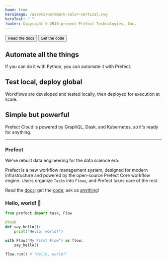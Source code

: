 ```yaml
---
home: true
heroImage: /assets/wordmark-color-vertical.svg
heroText: " "
footer: Copyright © 2018-present Prefect Technologies, Inc.
---
```


<div class="hero">
    <div class="action">
        <button class="action-button">
            <router-link to="core/">
                Read the docs
            </router-link>
        </button>
        <a href="https://github.com/PrefectHQ/prefect">
            <button class="action-button">
                Get the code
            </button>
        </a>
    </div>
</div>





<div class="features">
<div class="feature">

## Automate all the things

If you can do it with Python, you can automate it with Prefect.

</div>
<div class="feature">

## Test local, deploy global

Workflows are developed and tested locally, then deployed for execution at scale.

</div>
<div class="feature">

## Simple but powerful

Prefect Cloud is powered by GraphQL, Dask, and Kubernetes, so it's ready for anything.

</div>
</div>

---

### Prefect

We've rebuilt data engineering for the data science era.

Prefect is a new workflow management system, designed for modern infrastructure and powered by the open-source Prefect Core workflow engine. Users organize `Tasks` into `Flows`, and Prefect takes care of the rest.

Read the [docs](/core/); get the [code](https://github.com/PrefectHQ/prefect); ask us [anything](https://join.slack.com/t/prefect-public/shared_invite/enQtNzE5OTU3OTQwNzc1LTQ5M2FkZmQzZjI0ODg1ZTBmOTc0ZjVjYWFjMWExZDAyYzBmYjVmMTE1NTQ1Y2IxZTllOTc4MmI3NzYxMDlhYWU)!

### Hello, world! 👋

```python
from prefect import task, Flow

@task
def say_hello():
    print("Hello, world!")

with Flow("My First Flow") as flow:
    say_hello()

flow.run() # "Hello, world!"
```
